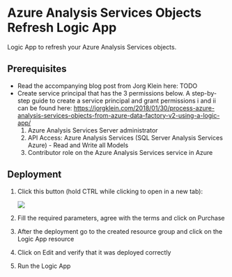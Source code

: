 # Azure Analysis Services Objects Refresh Logic App
Logic App to refresh your Azure Analysis Services objects.

## Prerequisites ##

* Read the accompanying blog post from Jorg Klein here: TODO
* Create service principal that has the 3 permissions below. A step-by-step guide to create a service principal and grant permissions i and ii can be found here: https://jorgklein.com/2018/01/30/process-azure-analysis-services-objects-from-azure-data-factory-v2-using-a-logic-app/
  1. Azure Analysis Services Server administrator
  2. API Access: Azure Analysis Services (SQL Server Analysis Services Azure) - Read and Write all Models
  3. Contributor role on the Azure Analysis Services service in Azure

## Deployment ##

1. Click this button (hold CTRL while clicking to open in a new tab):

    <a target="_blank" id="deploy-to-azure"  href="https://portal.azure.com/#create/Microsoft.Template/uri/https%3A%2F%2Fraw.githubusercontent.com%2FStefanPuntNL%2FAzureAnalysisServicesRefreshLogicApp%2Fmaster%2FLogicApp.json"><img src="http://azuredeploy.net/deploybutton.png"/></a>

2. Fill the required parameters, agree with the terms and click on Purchase
3. After the deployment go to the created resource group and click on the Logic App resource
6. Click on Edit and verify that it was deployed correctly
7. Run the Logic App
